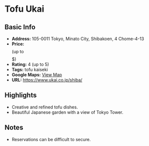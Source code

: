 # Tofu Ukai

## Basic Info
- **Address:** 105-0011 Tokyo, Minato City, Shibakoen, 4 Chome-4-13
- **Price:** $$$$ (up to $$$$$)
- **Rating:** 4 (up to 5)
- **Tags:** tofu kaiseki
- **Google Maps:** [View Map](https://maps.app.goo.gl/CHS4KLzcvCT4eMdu5?g_st=ipc)  
- **URL:** https://www.ukai.co.jp/shiba/

## Highlights
- Creative and refined tofu dishes.
- Beautiful Japanese garden with a view of Tokyo Tower.

## Notes
- Reservations can be difficult to secure.
